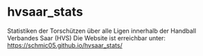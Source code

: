 # hvsaar_stats
Statistiken der Torschützen über alle Ligen innerhalb der Handball Verbandes Saar (HVS)
Die Website ist erreichbar unter: https://schmic05.github.io/hvsaar_stats/
